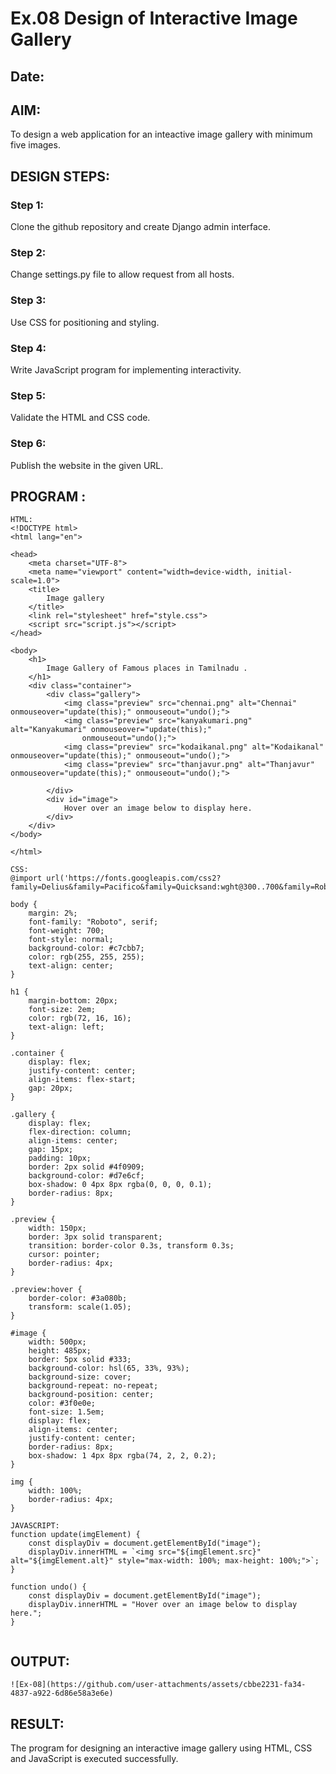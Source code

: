 # Ex.08 Design of Interactive Image Gallery
## Date:

## AIM:
To design a web application for an inteactive image gallery with minimum five images.

## DESIGN STEPS:

### Step 1:
Clone the github repository and create Django admin interface.

### Step 2:
Change settings.py file to allow request from all hosts.

### Step 3:
Use CSS for positioning and styling.

### Step 4:
Write JavaScript program for implementing interactivity.

### Step 5:
Validate the HTML and CSS code.

### Step 6:
Publish the website in the given URL.

## PROGRAM :
```
HTML:
<!DOCTYPE html>
<html lang="en">

<head>
    <meta charset="UTF-8">
    <meta name="viewport" content="width=device-width, initial-scale=1.0">
    <title>
        Image gallery
    </title>
    <link rel="stylesheet" href="style.css">
    <script src="script.js"></script>
</head>

<body>
    <h1>
        Image Gallery of Famous places in Tamilnadu .
    </h1>
    <div class="container">
        <div class="gallery">
            <img class="preview" src="chennai.png" alt="Chennai" onmouseover="update(this);" onmouseout="undo();">
            <img class="preview" src="kanyakumari.png" alt="Kanyakumari" onmouseover="update(this);"
                onmouseout="undo();">
            <img class="preview" src="kodaikanal.png" alt="Kodaikanal" onmouseover="update(this);" onmouseout="undo();">
            <img class="preview" src="thanjavur.png" alt="Thanjavur" onmouseover="update(this);" onmouseout="undo();">

        </div>
        <div id="image">
            Hover over an image below to display here.
        </div>
    </div>
</body>

</html>

CSS:
@import url('https://fonts.googleapis.com/css2?family=Delius&family=Pacifico&family=Quicksand:wght@300..700&family=Roboto:ital,wght@0,100;0,300;0,400;0,500;0,700;0,900;1,100;1,300;1,400;1,500;1,700;1,900&display=swap');

body {
    margin: 2%;
    font-family: "Roboto", serif;
    font-weight: 700;
    font-style: normal;
    background-color: #c7cbb7;
    color: rgb(255, 255, 255);
    text-align: center;
}

h1 {
    margin-bottom: 20px;
    font-size: 2em;
    color: rgb(72, 16, 16);
    text-align: left;
}

.container {
    display: flex;
    justify-content: center;
    align-items: flex-start;
    gap: 20px;
}

.gallery {
    display: flex;
    flex-direction: column;
    align-items: center;
    gap: 15px;
    padding: 10px;
    border: 2px solid #4f0909;
    background-color: #d7e6cf;
    box-shadow: 0 4px 8px rgba(0, 0, 0, 0.1);
    border-radius: 8px;
}

.preview {
    width: 150px;
    border: 3px solid transparent;
    transition: border-color 0.3s, transform 0.3s;
    cursor: pointer;
    border-radius: 4px;
}

.preview:hover {
    border-color: #3a080b;
    transform: scale(1.05);
}

#image {
    width: 500px;
    height: 485px;
    border: 5px solid #333;
    background-color: hsl(65, 33%, 93%);
    background-size: cover;
    background-repeat: no-repeat;
    background-position: center;
    color: #3f0e0e;
    font-size: 1.5em;
    display: flex;
    align-items: center;
    justify-content: center;
    border-radius: 8px;
    box-shadow: 1 4px 8px rgba(74, 2, 2, 0.2);
}

img {
    width: 100%;
    border-radius: 4px;
}

JAVASCRIPT:
function update(imgElement) {
    const displayDiv = document.getElementById("image");
    displayDiv.innerHTML = `<img src="${imgElement.src}" alt="${imgElement.alt}" style="max-width: 100%; max-height: 100%;">`;
}

function undo() {
    const displayDiv = document.getElementById("image");
    displayDiv.innerHTML = "Hover over an image below to display here.";
}


```

## OUTPUT:
    ![Ex-08](https://github.com/user-attachments/assets/cbbe2231-fa34-4837-a922-6d86e58a3e6e)



## RESULT:
The program for designing an interactive image gallery using HTML, CSS and JavaScript is executed successfully.
